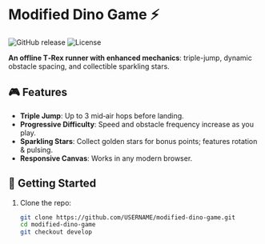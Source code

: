 # Modified Dino Game ⚡️

![GitHub release](https://img.shields.io/github/v/release/USERNAME/modified-dino-game)
![License](https://img.shields.io/github/license/USERNAME/modified-dino-game)

**An offline T‑Rex runner with enhanced mechanics**: triple-jump, dynamic obstacle spacing, and collectible sparkling stars.

## 🎮 Features

- **Triple Jump**: Up to 3 mid‑air hops before landing.
- **Progressive Difficulty**: Speed and obstacle frequency increase as you play.
- **Sparkling Stars**: Collect golden stars for bonus points; features rotation & pulsing.
- **Responsive Canvas**: Works in any modern browser.

## 🚀 Getting Started

1. Clone the repo:
   ```bash
   git clone https://github.com/USERNAME/modified-dino-game.git
   cd modified-dino-game
   git checkout develop
